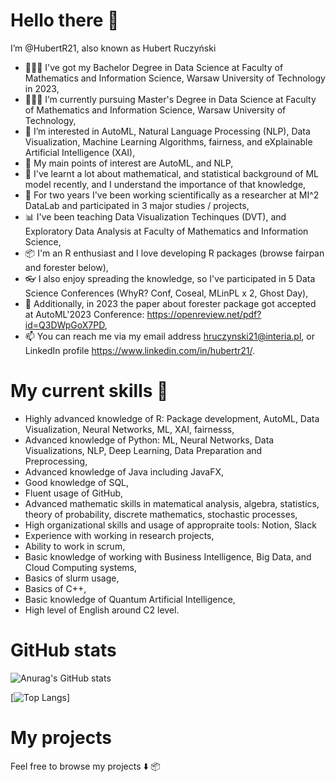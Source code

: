 #  Hello there 👋
I’m @HubertR21, also known as Hubert Ruczyński
- 👨🏻‍🎓 I've got my Bachelor Degree in Data Science at Faculty of Mathematics and Information Science, Warsaw University of Technology in 2023,
- 👨🏻‍🎓 I’m currently pursuing Master's Degree in Data Science at Faculty of Mathematics and Information Science, Warsaw University of Technology,
- 👀 I’m interested in AutoML, Natural Language Processing (NLP), Data Visualization, Machine Learning Algorithms, fairness, and eXplainable Artificial Intelligence (XAI),
- 📓 My main points of interest are AutoML, and NLP,
- 🌱 I've learnt a lot about mathematical, and statistical background of ML model recently, and I understand the importance of that knowledge,
- 🔎 For two years I've been working scientifically as a researcher at MI^2 DataLab and participated in 3 major studies / projects,
- 📊 I've been teaching Data Visualization Techinques (DVT), and Exploratory Data Analysis at Faculty of Mathematics and Information Science,
- 📦 I'm an R enthusiast and I love developing R packages (browse fairpan and forester below),
- 👓 I also enjoy spreading the knowledge, so I've participated in 5 Data Science Conferences (WhyR? Conf, Coseal, MLinPL x 2, Ghost Day),
- 📑 Additionally, in 2023 the paper about forester package got accepted at AutoML'2023 Conference: https://openreview.net/pdf?id=Q3DWpGoX7PD,
- 📫 You can reach me via my email address hruczynski21@interia.pl, or LinkedIn profile https://www.linkedin.com/in/hubertr21/.

#  My current skills 💪
- Highly advanced knowledge of R: Package development, AutoML, Data Visualization, Neural Networks, ML, XAI, fairnesss,
- Advanced knowledge of Python: ML, Neural Networks, Data Visualizations, NLP, Deep Learning, Data Preparation and Preprocessing,
- Advanced knowledge of Java including JavaFX,
- Good knowledge of SQL,
- Fluent usage of GitHub,
- Advanced mathematic skills in matematical analysis, algebra, statistics, theory of probability, discrete mathematics, stochastic processes,
- High organizational skills and usage of appropraite tools: Notion, Slack
- Experience with working in research projects,
- Ability to work in scrum,
- Basic knowledge of working with Business Intelligence, Big Data, and Cloud Computing systems,
- Basics of slurm usage,
- Basics of C++,
- Basic knowledge of Quantum Artificial Intelligence,
- High level of English around C2 level.

# GitHub stats

![Anurag's GitHub stats](https://github-readme-stats.vercel.app/api?username=HubertR21&show_icons=true&theme=tokyonight&count_private=true&include_all_commits=true)

[![Top Langs](https://github-readme-stats.vercel.app/api/top-langs/?username=HubertR21&hide_progress=false&theme=tokyonight&count_private=true&include_all_commits=true)]

# My projects
Feel free to browse my projects ⬇️ 📦
